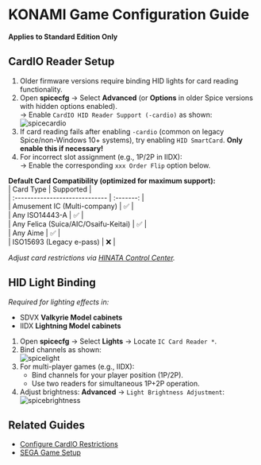 
# KONAMI Game Configuration Guide  
**Applies to Standard Edition Only**  

## CardIO Reader Setup  
1. Older firmware versions require binding HID lights for card reading functionality.  
2. Open **spicecfg** → Select **Advanced** (or **Options** in older Spice versions with hidden options enabled).  
   → Enable `CardIO HID Reader Support (-cardio)` as shown:  
   ![spicecardio](/assets/spicecardio.png)  
3. If card reading fails after enabling `-cardio` (common on legacy Spice/non-Windows 10+ systems), try enabling `HID SmartCard`. **Only enable this if necessary!**  
4. For incorrect slot assignment (e.g., 1P/2P in IIDX):  
   → Enable the corresponding `xxx Order Flip` option below.  

**Default Card Compatibility (optimized for maximum support):**  
| Card Type                      | Supported |  
| :----------------------------- | :-------: |  
| Amusement IC (Multi-company)   | ✅        |  
| Any ISO14443-A                 | ✅        |  
| Any Felica (Suica/AIC/Osaifu-Keitai) | ✅ |  
| Any Aime                       | ✅        |  
| ISO15693 (Legacy e-pass)       | ❌        |  

*Adjust card restrictions via [HINATA Control Center](../HCP/index.md).*  

## HID Light Binding  
*Required for lighting effects in:*  
- SDVX **Valkyrie Model cabinets**  
- IIDX **Lightning Model cabinets**  

1. Open **spicecfg** → Select **Lights** → Locate `IC Card Reader *`.  
2. Bind channels as shown:  
   ![spicelight](/assets/spicelight.png)  
3. For multi-player games (e.g., IIDX):  
   - Bind channels for your player position (1P/2P).  
   - Use two readers for simultaneous 1P+2P operation.  
4. Adjust brightness: **Advanced** → `Light Brightness Adjustment`:  
   ![spicebrightness](/assets/spicebrightness.png)  

## Related Guides  
* [Configure CardIO Restrictions](../HCP/index.md#cardio-settings)  
* [SEGA Game Setup](../SEGA/index.md)